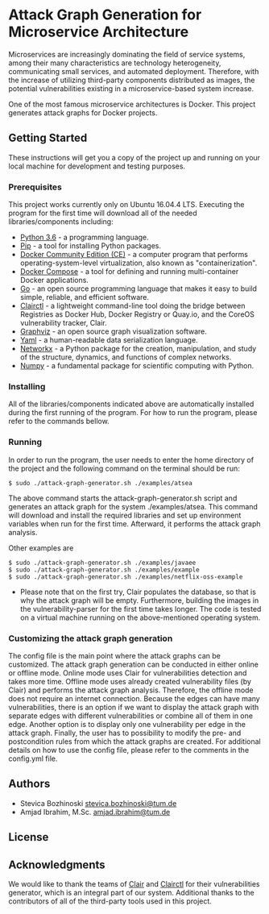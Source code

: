 # Attack Graph Generation for Microservice Architecture

Microservices are increasingly dominating the field of service systems, among their many characteristics are technology heterogeneity, communicating small services, and automated deployment.
Therefore, with the increase of utilizing third-party components
distributed as images, the potential vulnerabilities existing in a
microservice-based system increase.

One of the most famous microservice architectures is Docker. This project generates attack graphs for Docker projects.

## Getting Started

These instructions will get you a copy of the project up and running on your local machine for development and testing purposes.

### Prerequisites

This project works currently only on Ubuntu 16.04.4 LTS. Executing the program for the first time will download all of the needed libraries/components including:

* [Python 3.6](https://www.python.org/downloads/) - a programming language.
* [Pip](https://pypi.org/project/pip/) - a tool for installing Python packages.
* [Docker Community Edition (CE)](https://docs.docker.com/install/linux/docker-ce/ubuntu/) - a computer program that performs operating-system-level virtualization, also known as "containerization".
* [Docker Compose](https://docs.docker.com/compose/) - a tool for defining and running multi-container Docker applications.
* [Go](https://github.com/golang/go) - an open source programming language that makes it easy to build simple, reliable, and efficient software.
* [Clairctl](https://github.com/jgsqware/clairctl) - a lightweight command-line tool doing the bridge between Registries as Docker Hub, Docker Registry or Quay.io, and the CoreOS vulnerability tracker, Clair.
* [Graphviz](https://www.graphviz.org/) - an open source graph visualization software.
* [Yaml](http://yaml.org/) - a human-readable data serialization language.
* [Networkx](https://networkx.github.io/) - a Python package for the creation, manipulation, and study of the structure, dynamics, and functions of complex networks.
* [Numpy](http://www.numpy.org/) - a fundamental package for scientific computing with Python.

### Installing

All of the libraries/components indicated above are automatically installed during the first running of the program. For how to run the program, please refer to the commands bellow.

### Running

In order to run the program, the user needs to enter the home directory of the project and the following command on the terminal should be run:

```
$ sudo ./attack-graph-generator.sh ./examples/atsea

```

The above command starts the attack-graph-generator.sh script and generates an attack graph for the system ./examples/atsea. This command will download and install the required libraries and set up environment variables when run for the first time. Afterward, it performs the attack graph analysis.

Other examples are
```
$ sudo ./attack-graph-generator.sh ./examples/javaee
$ sudo ./attack-graph-generator.sh ./examples/example
$ sudo ./attack-graph-generator.sh ./examples/netflix-oss-example

```

* Please note that on the first try, Clair populates the database, so that is why the attack graph will be empty. Furthermore, building the images in the vulnerability-parser for the first time takes longer. The code is tested on a virtual machine running on the above-mentioned operating system.

### Customizing the attack graph generation

The config file is the main point where the attack graphs can be customized. The attack graph generation can be conducted in either online or offline mode. Online mode uses Clair for vulnerabilities detection and takes more time. Offline mode uses already created vulnerability files (by Clair) and performs the attack graph analysis. Therefore, the offline mode does not require an internet connection. Because the edges can have many vulnerabilities, there is an option if we want to display the attack graph with separate edges with different vulnerabilities or combine all of them in one edge. Another option is to display only one vulnerability per edge in the attack graph. Finally, the user has to possibility to modify the pre- and postcondition rules from which the attack graphs are created. For additional details on how to use the config file, please refer to the comments in the config.yml file.

## Authors

* Stevica Bozhinoski stevica.bozhinoski@tum.de
* Amjad Ibrahim, M.Sc. amjad.ibrahim@tum.de

## License

## Acknowledgments

We would like to thank the teams of [Clair](https://github.com/coreos/clair) and [Clairctl](https://github.com/jgsqware/clairctl) for their vulnerabilities generator, which is an integral part of our system. Additional thanks to the contributors of all of the third-party tools used in this project.
